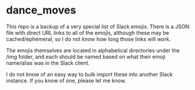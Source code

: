 # dance_moves
This repo is a backup of a very special list of Slack emojis.  There is a JSON file with direct URL links to all of the emojis, although these may be cached/ephemeral, so I do not know how long those links will work.

The emojis themselves are located in alphabetical directories under the /img folder, and each should be named based on what their emoji name/alias was in the Slack client.

I do not know of an easy way to bulk import these into another Slack instance.  If you know of one, please let me know.

